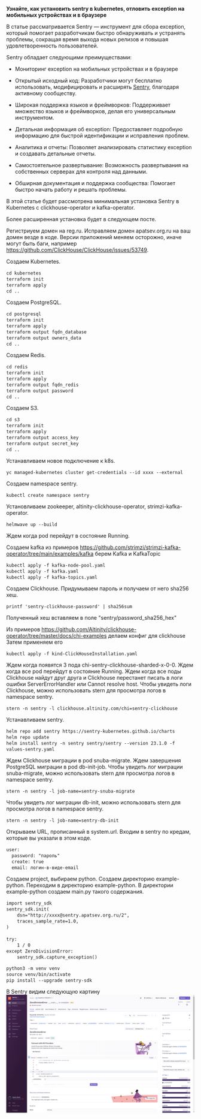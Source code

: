 **Узнайте, как установить sentry в kubernetes, отловить exception на мобильных устройствах и в браузере**

В статье рассматривается Sentry — инструмент для сбора exception, который помогает разработчикам быстро обнаруживать и устранять проблемы, сокращая время выхода новых релизов и повышая удовлетворенность пользователей.

Sentry обладает следующими преимуществами:

 - Мониторинг exception на мобильных устройствах и в браузере

 - Открытый исходный код: Разработчики могут бесплатно использовать, модифицировать и расширять [Sentry](https://github.com/getsentry/sentry), благодаря активному сообществу.

 - Широкая поддержка языков и фреймворков: Поддерживает множество языков и фреймворков, делая его универсальным инструментом.

 - Детальная информация об exception: Предоставляет подробную информацию для быстрой идентификации и исправления проблем.

 - Аналитика и отчеты: Позволяет анализировать статистику exception и создавать детальные отчеты.

 - Самостоятельное развертывание: Возможность развертывания на собственных серверах для контроля над данными.

 - Обширная документация и поддержка сообщества: Помогает быстро начать работу и решать проблемы.

В этой статье будет рассмотрена минимальная установка Sentry в Kubernetes c clickhouse-operator и kafka-operator.

Более расширенная установка будет в следующем посте.

Регистриуем домен на reg.ru. Исправляем домен apatsev.org.ru на ваш домен везде в коде. Версии приложений меняем осторожно, иначе могут быть баги, например https://github.com/ClickHouse/ClickHouse/issues/53749.

Создаем Kubernetes.
```shell
cd kubernetes
terraform init
terraform apply
cd ..
```

Создаем PostgreSQL.
```shell
cd postgresql
terraform init
terraform apply
terraform output fqdn_database
terraform output owners_data
cd ..
```

Создаем Redis.
```shell
cd redis
terraform init
terraform apply
terraform output fqdn_redis
terraform output password
cd ..
```

Создаем S3.
```shell
cd s3
terraform init
terraform apply
terraform output access_key
terraform output secret_key
cd ..
```

Устанавливаем новое подключение к k8s.
```shell
yc managed-kubernetes cluster get-credentials --id xxxx --external
```

Создаем namespace sentry.
```shell
kubectl create namespace sentry
```

Установливаем zookeeper, altinity-clickhouse-operator, strimzi-kafka-operator.
```shell
helmwave up --build
```
Ждем когда pod перейдут в состояние Running.

Создаем kafka из примеров https://github.com/strimzi/strimzi-kafka-operator/tree/main/examples/kafka берем Kafka и KafkaTopic
```
kubectl apply -f kafka-node-pool.yaml
kubectl apply -f kafka.yaml
kubectl apply -f kafka-topics.yaml
```

Создаем Clickhouse. 
Придумываем пароль и получаем от него sha256 хеш.
```
printf 'sentry-clickhouse-password' | sha256sum
```
Полученный хеш вставляем в поле "sentry/password_sha256_hex"

Из примеров https://github.com/Altinity/clickhouse-operator/tree/master/docs/chi-examples делаем конфиг для clickhouse
Затем применяем его
```shell
kubectl apply -f kind-ClickHouseInstallation.yaml
```
Ждем когда появятся 3 пода chi-sentry-clickhouse-sharded-x-0-0.
Ждем когда все pod перейдут в состояние Running.
Ждем когда все поды Clickhouse найдут друг друга и Clickhouse перестанет писать в логи ошибки ServerErrorHandler или Cannot resolve host.
Чтобы увидеть логи Clickhouse, можно использовать stern для просмотра логов в namespace sentry.
```
stern -n sentry -l clickhouse.altinity.com/chi=sentry-clickhouse
```

Устанавливаем sentry.
```shell
helm repo add sentry https://sentry-kubernetes.github.io/charts
helm repo update
helm install sentry -n sentry sentry/sentry --version 23.1.0 -f values-sentry.yaml
```

Ждем Clickhouse миграции в pod snuba-migrate.
Ждем завершения PostgreSQL миграции в pod db-init-job.
Чтобы увидеть лог миграции snuba-migrate, можно использовать stern для просмотра логов в namespace sentry.
```
stern -n sentry -l job-name=sentry-snuba-migrate
```

Чтобы увидеть лог миграции db-init, можно использовать stern для просмотра логов в namespace sentry.
```
stern -n sentry -l job-name=sentry-db-init
```
Открываем URL, прописанный в system.url.
Входим в sentry по кредам, которые вы указали в этом коде.
```
user:
  password: "пароль"
  create: true
  email: логин-в-виде-email
```

Создаем project, выбираем python.
Создаем директорию example-python.
Переходим в директорию example-python.
В директории example-python создаем main.py такого содержания.
```shell
import sentry_sdk
sentry_sdk.init(
    dsn="http://xxxx@sentry.apatsev.org.ru/2",
    traces_sample_rate=1.0,
)

try:
    1 / 0
except ZeroDivisionError:
    sentry_sdk.capture_exception()
```

```shell
python3 -m venv venv
source venv/bin/activate
pip install --upgrade sentry-sdk
```
В Sentry видим следующую картину
![](capture_exception.png)
